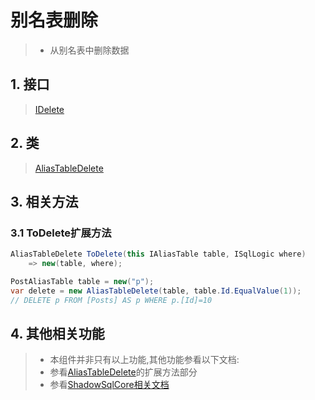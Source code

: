# 别名表删除
>* 从别名表中删除数据

## 1. 接口
>[IDelete](/api/ShadowSql.Delete.IDelete.html)

## 2. 类
>[AliasTableDelete](/api/ShadowSql.Delete.AliasTableDelete.html)

## 3. 相关方法
### 3.1 ToDelete扩展方法
```csharp
AliasTableDelete ToDelete(this IAliasTable table, ISqlLogic where)
	=> new(table, where);
```
```csharp
PostAliasTable table = new("p");
var delete = new AliasTableDelete(table, table.Id.EqualValue(1));
// DELETE p FROM [Posts] AS p WHERE p.[Id]=10
```

## 4. 其他相关功能
>* 本组件并非只有以上功能,其他功能参看以下文档:
>* 参看[AliasTableDelete](/api/ShadowSql.Delete.AliasTableDelete.html)的扩展方法部分
>* 参看[ShadowSqlCore相关文档](../../shadowcore/delete/alias.md)
